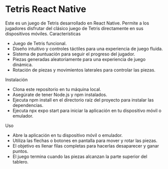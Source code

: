 # Tetris React Native

Este es un juego de Tetris desarrollado en React Native. Permite a los jugadores disfrutar del clásico juego de Tetris directamente en sus dispositivos móviles.
Características
- Juego de Tetris funcional.
- Diseño intuitivo y controles táctiles para una experiencia de juego fluida.
- Sistema de puntuación para seguir el progreso del jugador.
- Piezas generadas aleatoriamente para una experiencia de juego dinámica.
- Rotación de piezas y movimientos laterales para controlar las piezas.

Instalación
- Clona este repositorio en tu máquina local.
- Asegúrate de tener Node.js y npm instalados.
- Ejecuta npm install en el directorio raíz del proyecto para instalar las dependencias.
- Ejecuta npx expo start para iniciar la aplicación en tu dispositivo móvil o emulador.

Uso
- Abre la aplicación en tu dispositivo móvil o emulador.
- Utiliza las flechas o botones en pantalla para mover y rotar las piezas.
- El objetivo es llenar filas completas para hacerlas desaparecer y ganar puntos.
- El juego termina cuando las piezas alcanzan la parte superior del tablero.
